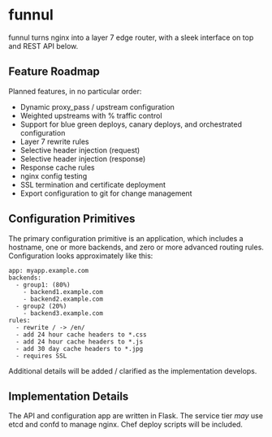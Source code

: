 # funnul

funnul turns nginx into a layer 7 edge router, with a sleek interface on top and REST API below.

## Feature Roadmap

Planned features, in no particular order:

- Dynamic proxy_pass / upstream configuration
- Weighted upstreams with % traffic control
- Support for blue green deploys, canary deploys, and orchestrated configuration
- Layer 7 rewrite rules
- Selective header injection (request)
- Selective header injection (response)
- Response cache rules
- nginx config testing
- SSL termination and certificate deployment
- Export configuration to git for change management

## Configuration Primitives

The primary configuration primitive is an application, which includes a hostname, one or more backends, and zero or more advanced routing rules. Configuration looks approximately like this:

    app: myapp.example.com
    backends:
      - group1: (80%)
        - backend1.example.com
        - backend2.example.com
      - group2 (20%)
        - backend3.example.com
    rules:
      - rewrite / -> /en/
      - add 24 hour cache headers to *.css
      - add 24 hour cache headers to *.js
      - add 30 day cache headers to *.jpg
      - requires SSL

Additional details will be added / clarified as the implementation develops.

## Implementation Details

The API and configuration app are written in Flask. The service tier *may* use etcd and confd to manage nginx. Chef deploy scripts will be included.